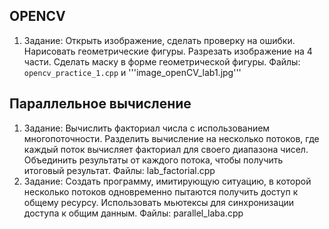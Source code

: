 ## OPENCV
1) Задание: Открыть изображение, сделать проверку на ошибки. Нарисовать геометрические фигуры. Разрезать изображение на 4 части. Сделать маску в форме геометрической фигуры.
Файлы: ```opencv_practice_1.cpp``` и '''image_openCV_lab1.jpg'''

## Параллельное вычисление
1) Задание: Вычислить факториал числа с использованием многопоточности. Разделить вычисление на несколько потоков, где каждый поток вычисляет факториал для своего диапазона чисел.
Объединить результаты от каждого потока, чтобы получить итоговый результат.
Файлы: lab_factorial.cpp
2) Задание: Создать программу, имитирующую ситуацию, в которой несколько потоков одновременно пытаются получить доступ к общему ресурсу. Использовать мьютексы для синхронизации доступа к общим данным.
Файлы: parallel_laba.cpp
